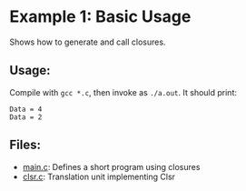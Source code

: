 # Example 1: Basic Usage

Shows how to generate and call closures.

## Usage:
Compile with `gcc *.c`, then invoke as `./a.out`. It should print:
```
Data = 4
Data = 2
```

## Files:
- [main.c](main.c): Defines a short program using closures
- [clsr.c](clsr.c): Translation unit implementing Clsr
